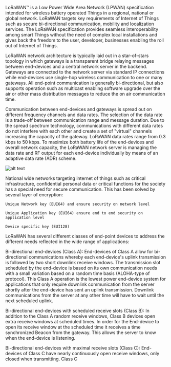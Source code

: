 
LoRaWAN™ is a Low Power Wide Area Network (LPWAN) specification intended for wireless battery operated Things in a regional, 
national or global network. LoRaWAN targets key requirements of Internet of Things such as secure bi-directional communication,
mobility and localization services. The LoRaWAN specification provides seamless interoperability among smart Things without
the need of complex local installations and gives back the freedom to the user, developer, businesses enabling the roll out
of Internet of Things.

LoRaWAN network architecture is typically laid out in a star-of-stars topology in which gateways is a transparent bridge relaying
messages between end-devices and a central network server in the backend. Gateways are connected to the network server via 
standard IP connections while end-devices use single-hop wireless communication to one or many gateways. All end-point 
communication is generally bi-directional, but also supports operation such as multicast enabling software upgrade over the 
air or other mass distribution messages to reduce the on air communication time.

Communication between end-devices and gateways is spread out on different frequency channels and data rates. The selection of 
the data rate is a trade-off between communication range and message duration. Due to the spread spectrum technology,
communications with different data rates do not interfere with each other and create a set of "virtual" channels increasing the 
capacity of the gateway. LoRaWAN data rates range from 0.3 kbps to 50 kbps. To maximize both battery life of the end-devices 
and overall network capacity, the LoRaWAN network server is managing the data rate and RF output for each end-device individually
by means of an adaptive data rate (ADR) scheme.

![alt text](https://github.com/AP-Elektronica-ICT/iot17-iot-timmy-gejo-simon-steven/blob/master/doc/Images/Documentation%20LoRaWAN%20Pic1.jpg)

National wide networks targeting internet of things such as critical infrastructure, confidential personal data or critical 
functions for the society has a special need for secure communication. This has been solved by several layer of encryption:

    Unique Network key (EUI64) and ensure security on network level

    Unique Application key (EUI64) ensure end to end security on application level

    Device specific key (EUI128)

 

LoRaWAN has several different classes of end-point devices to address the different needs reflected in the wide range of 
applications:


Bi-directional end-devices (Class A): End-devices of Class A allow for bi-directional communications whereby each 
end-device's uplink transmission is followed by two short downlink receive windows. The transmission slot scheduled
by the end-device is based on its own communication needs with a small variation based on a random time basis 
(ALOHA-type of protocol). This Class A operation is the lowest power end-device system for applications that only 
require downlink communication from the server shortly after the end-device has sent an uplink transmission. 
Downlink communications from the server at any other time will have to wait until the next scheduled uplink.


Bi-directional end-devices with scheduled receive slots (Class B): In addition to the Class A random receive windows,
Class B devices open extra receive windows at scheduled times. In order for the End-device to open its receive window at
the scheduled time it receives a time synchronized Beacon from the gateway. This allows the server to know when the 
end-device is listening.



Bi-directional end-devices with maximal receive slots (Class C): End-devices of Class C have nearly continuously
open receive windows, only closed when transmitting. Class C
